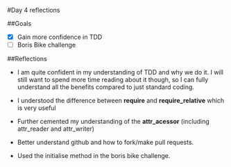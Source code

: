 #Day 4 reflections

##Goals
* [x] Gain more confidence in TDD
* [ ] Boris Bike challenge

##Reflections

* I am quite confident in my understanding of TDD and why we do it. I will still want to spend more time reading about it though, so I can fully understand all the benefits compared to just standard coding. 

* I understood the difference between **require** and **require_relative** which is very useful 

* Further cemented my understanding of the **attr_acessor** (including attr_reader and attr_writer)

* Better understand github and how to fork/make pull requests. 

* Used the initialise method in the boris bike challenge. 


